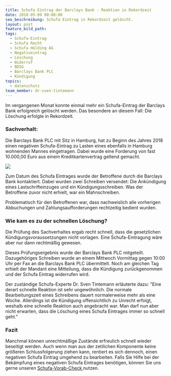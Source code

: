 ```yaml
---
title: Schufa Eintrag der Barclays Bank - Reaktion in Rekordzeit
date: 2018-05-09 00:00:00
seo_beschreibung: Schufa Eintrag in Rekordzeit gelöscht.
layout: post
feature_bild_path:
tags:
  - Schufa-Eintrag
  - Schufa Recht
  - Schufa Holding AG
  - Negativeintrag
  - Löschung
  - Widerruf
  - BDSG
  - Barclays Bank PLC
  - Kündigung
topics:
  - datenschutz
team_member: dr-sven-tintemann
---
```


Im vergangenen Monat konnte einmal mehr ein Schufa-Eintrag der Barclays Bank erfolgreich gelöscht werden. Das besondere an diesem Fall: Die Löschung erfolgte in Rekordzeit.

### Sachverhalt:

Die Barclays Bank PLC mit Sitz in Hamburg, hat zu Beginn des Jahres 2018 einen negativen Schufa-Eintrag zu Lasten eines ebenfalls in Hamburg wohnenden Mannes eingetragen. Dabei wurde eine Forderung von fast 10.000,00 Euro aus einem Kreditkartenvertrag geltend gemacht.

![](blob:https://app.cloudcannon.com/95efd6e1-6058-4640-b21f-923bf562f6ee)

Zum Datum des Schufa Eintrages wurde der Betroffene durch die Barclays Bank kontaktiert. Dabei wurden zwei Schreiben versendet: Die Ankündigung eines Lastschrifteinzuges und ein Kündigungsschreiben. Was der Betroffene zuvor nicht erhielt, war ein Mahnschreiben.

Problematisch für den Betroffenen war, dass nachweislich alle vorherigen Abbuchungen und Zahlungsaufforderungen rechtzeitig bedient wurden.

### Wie kam es zu der schnellen Löschung?

Die Prüfung des Sachverhaltes ergab recht schnell, dass die gesetzlichen Kündigungsvoraussetzungen nicht vorlagen. Eine Schufa-Eintragung wäre aber nur dann rechtmäßig gewesen.

Dieses Prüfungsergebnis wurde der Barclays Bank PLC mitgeteilt. Dazugehöriges Schreiben wurde an einem Mittwoch Vormittag gegen 10:00 Uhr per Fax an die Barclays Bank PLC übermittelt. Noch am gleichen Tag erhielt der Mandant eine Mitteilung, dass die Kündigung zurückgenommen und der Schufa Eintrag widerrufen wird.

Der zuständige Schufa-Experte Dr. Sven Tintemann erläuterte dazu: "Eine derart schnelle Reaktion ist sehr ungewöhnlich. Die normale Bearbeitungszeit eines Schreibens dauert normalerweise mehr als eine Woche. Allerdings ist die Kündigung offensichtlich zu Unrecht erfolgt, weshalb eine schnelle Reaktion auch angebracht war. Man darf nun aber nicht erwarten, dass die Löschung eines Schufa Eintrages immer so schnell geht."

### Fazit

Manchmal können unrechtmäßige Zustände erfreulich schnell wieder beseitigt werden. Auch wenn man aus der zetilichen Komponente keine größeren Schlussfolgerung ziehen kann, rentiert es sich dennoch, einen negativen Schufa Eintrag umgehend zu bearbeiten. Falls Sie Hilfe bei der Bekämpfung eines negativen Schufa Eintrages benötigen, können Sie uns gerne unseren [Schufa-Vorab-Check ](http://advoadvice.de/schufa-beratung)nutzen.
